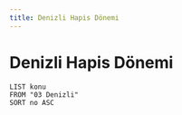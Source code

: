 ```yaml
---
title: Denizli Hapis Dönemi
---
```

# Denizli Hapis Dönemi

```dataview
LIST konu
FROM "03 Denizli"
SORT no ASC
```
